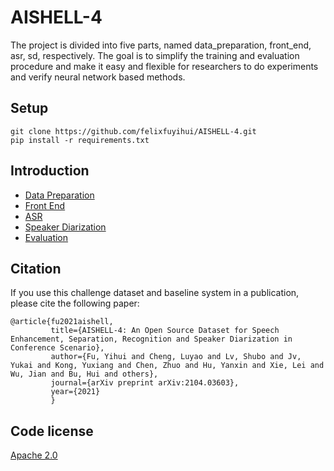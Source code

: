 # AISHELL-4


The project is divided into five parts, named data_preparation, front_end, asr, sd, respectively. The goal is to simplify the training and evaluation procedure and make it easy and flexible for researchers to do experiments and verify neural network based methods.

## Setup

```shell
git clone https://github.com/felixfuyihui/AISHELL-4.git
pip install -r requirements.txt
```
## Introduction

* [Data Preparation](data_preparation/data_prep.md)
* [Front End](fe.md)
* [ASR](asr.md)
* [Speaker Diarization](sd.md)
* [Evaluation](eval.md)

## Citation
If you use this challenge dataset and baseline system in a publication, please cite the following paper:

    @article{fu2021aishell,
             title={AISHELL-4: An Open Source Dataset for Speech Enhancement, Separation, Recognition and Speaker Diarization in Conference Scenario},
             author={Fu, Yihui and Cheng, Luyao and Lv, Shubo and Jv, Yukai and Kong, Yuxiang and Chen, Zhuo and Hu, Yanxin and Xie, Lei and Wu, Jian and Bu, Hui and others},
             journal={arXiv preprint arXiv:2104.03603},
             year={2021}
             }
    
## Code license 

[Apache 2.0](./LICENSE)

